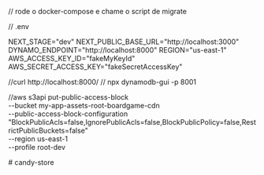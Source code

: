 // rode o docker-compose e chame o script de migrate


// .env

NEXT_STAGE="dev"
NEXT_PUBLIC_BASE_URL="http://localhost:3000"
DYNAMO_ENDPOINT="http://localhost:8000"
REGION="us-east-1"
AWS_ACCESS_KEY_ID="fakeMyKeyId"
AWS_SECRET_ACCESS_KEY="fakeSecretAccessKey"

//curl http://localhost:8000/
// npx dynamodb-gui -p 8001

//aws s3api put-public-access-block \
  --bucket my-app-assets-root-boardgame-cdn \
  --public-access-block-configuration "BlockPublicAcls=false,IgnorePublicAcls=false,BlockPublicPolicy=false,RestrictPublicBuckets=false" \
  --region us-east-1 \
  --profile root-dev


<!-- docker-compose up -d --># candy-store
